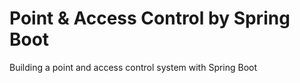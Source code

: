 # Point & Access Control by Spring Boot
 Building a point and access control system with Spring  Boot
